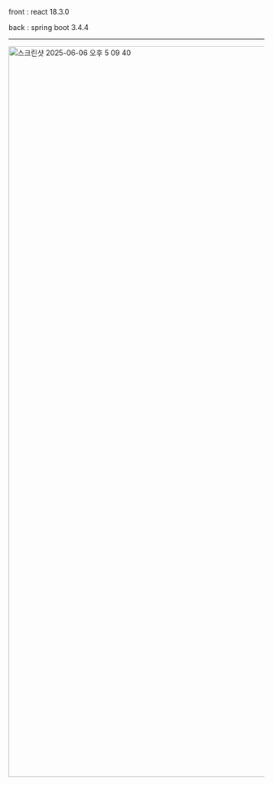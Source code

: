 front : react 18.3.0  

back : spring boot 3.4.4


-------------------------------------------------------------------------------


<img width="1440" alt="스크린샷 2025-06-06 오후 5 09 40" src="https://github.com/user-attachments/assets/8bc5f02a-19ab-4e35-a426-e7e97f456133" />
